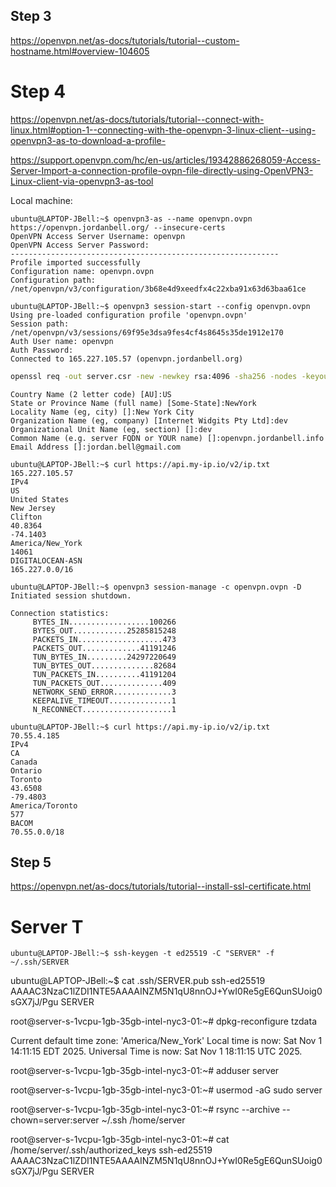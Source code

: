 



## Step 3

https://openvpn.net/as-docs/tutorials/tutorial--custom-hostname.html#overview-104605


# Step 4

https://openvpn.net/as-docs/tutorials/tutorial--connect-with-linux.html#option-1--connecting-with-the-openvpn-3-linux-client--using-openvpn3-as-to-download-a-profile-

https://support.openvpn.com/hc/en-us/articles/19342886268059-Access-Server-Import-a-connection-profile-ovpn-file-directly-using-OpenVPN3-Linux-client-via-openvpn3-as-tool

Local machine:

```console
ubuntu@LAPTOP-JBell:~$ openvpn3-as --name openvpn.ovpn https://openvpn.jordanbell.org/ --insecure-certs
OpenVPN Access Server Username: openvpn
OpenVPN Access Server Password:
------------------------------------------------------------
Profile imported successfully
Configuration name: openvpn.ovpn
Configuration path: /net/openvpn/v3/configuration/3b68e4d9xeedfx4c22xba91x63d63baa61ce
```

```console
ubuntu@LAPTOP-JBell:~$ openvpn3 session-start --config openvpn.ovpn
Using pre-loaded configuration profile 'openvpn.ovpn'
Session path: /net/openvpn/v3/sessions/69f95e3dsa9fes4cf4s8645s35de1912e170
Auth User name: openvpn
Auth Password:
Connected to 165.227.105.57 (openvpn.jordanbell.org)
```

```bash
openssl req -out server.csr -new -newkey rsa:4096 -sha256 -nodes -keyout server.key
```

```
Country Name (2 letter code) [AU]:US
State or Province Name (full name) [Some-State]:NewYork
Locality Name (eg, city) []:New York City
Organization Name (eg, company) [Internet Widgits Pty Ltd]:dev
Organizational Unit Name (eg, section) []:dev
Common Name (e.g. server FQDN or YOUR name) []:openvpn.jordanbell.info
Email Address []:jordan.bell@gmail.com
```

```console
ubuntu@LAPTOP-JBell:~$ curl https://api.my-ip.io/v2/ip.txt
165.227.105.57
IPv4
US
United States
New Jersey
Clifton
40.8364
-74.1403
America/New_York
14061
DIGITALOCEAN-ASN
165.227.0.0/16
```

```console
ubuntu@LAPTOP-JBell:~$ openvpn3 session-manage -c openvpn.ovpn -D
Initiated session shutdown.

Connection statistics:
     BYTES_IN..................100266
     BYTES_OUT............25285815248
     PACKETS_IN...................473
     PACKETS_OUT.............41191246
     TUN_BYTES_IN.........24297220649
     TUN_BYTES_OUT..............82684
     TUN_PACKETS_IN..........41191204
     TUN_PACKETS_OUT..............409
     NETWORK_SEND_ERROR.............3
     KEEPALIVE_TIMEOUT..............1
     N_RECONNECT....................1
```

```console
ubuntu@LAPTOP-JBell:~$ curl https://api.my-ip.io/v2/ip.txt
70.55.4.185
IPv4
CA
Canada
Ontario
Toronto
43.6508
-79.4803
America/Toronto
577
BACOM
70.55.0.0/18
```

## Step 5

https://openvpn.net/as-docs/tutorials/tutorial--install-ssl-certificate.html





# Server T

```console
ubuntu@LAPTOP-JBell:~$ ssh-keygen -t ed25519 -C "SERVER" -f ~/.ssh/SERVER
```

ubuntu@LAPTOP-JBell:~$ cat .ssh/SERVER.pub
ssh-ed25519 AAAAC3NzaC1lZDI1NTE5AAAAINZM5N1qU8nnOJ+YwI0Re5gE6QunSUoig0sGX7jJ/Pgu SERVER


root@server-s-1vcpu-1gb-35gb-intel-nyc3-01:~# dpkg-reconfigure tzdata

Current default time zone: 'America/New_York'
Local time is now:      Sat Nov  1 14:11:15 EDT 2025.
Universal Time is now:  Sat Nov  1 18:11:15 UTC 2025.

root@server-s-1vcpu-1gb-35gb-intel-nyc3-01:~# adduser server

root@server-s-1vcpu-1gb-35gb-intel-nyc3-01:~# usermod -aG sudo server

root@server-s-1vcpu-1gb-35gb-intel-nyc3-01:~# rsync --archive --chown=server:server ~/.ssh /home/server

root@server-s-1vcpu-1gb-35gb-intel-nyc3-01:~# cat /home/server/.ssh/authorized_keys
ssh-ed25519 AAAAC3NzaC1lZDI1NTE5AAAAINZM5N1qU8nnOJ+YwI0Re5gE6QunSUoig0sGX7jJ/Pgu SERVER

